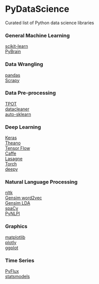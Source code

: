 # PyDataScience
Curated list of Python data science libraries

### General Machine Learning
<a href="http://scikit-learn.org/stable/">scikit-learn</a><br/>
<a href="http://pybrain.org/">PyBrain</a><br/>

### Data Wrangling
<a href="http://pandas.pydata.org/">pandas</a><br/>
<a href="http://scrapy.org/">Scrapy</a><br/>

### Data Pre-processing
<a href="http://rhiever.github.io/tpot/">TPOT</a><br/>
<a href="https://github.com/rhiever/datacleaner">datacleaner</a><br/>
<a href="http://www.ml4aad.org/automl/auto-sklearn/">auto-sklearn</a><br/>

### Deep Learning
<a href="http://keras.io/">Keras</a><br/>
<a href="http://deeplearning.net/software/theano/">Theano</a><br/>
<a href="https://www.tensorflow.org/">Tensor Flow</a><br/>
<a href="http://caffe.berkeleyvision.org/">Caffe</a><br/>
<a href="https://github.com/Lasagne/Lasagne">Lasagne</a><br/>
<a href="https://github.com/torch/torch7">Torch</a><br/>
<a href="https://github.com/zomux/deepy">deepy</a><br/>

### Natural Language Processing
<a href="http://www.nltk.org/">nltk</a><br/>
<a href="https://radimrehurek.com/gensim/models/word2vec.html">Gensim word2vec</a><br/>
<a href="https://radimrehurek.com/gensim/models/ldamodel.html">Gensim LDA</a><br/>
<a href="https://spacy.io/">spaCy</a><br/>
<a href="https://pypi.python.org/pypi/PyNLPl/">PyNLPl</a><br/>

### Graphics
<a href="http://matplotlib.org/">matplotlib</a><br/>
<a href="https://plot.ly/python/getting-started/">plotly</a><br/>
<a href="http://ggplot.yhathq.com/">ggplot</a><br/>

### Time Series
<a href="http://www.pyflux.com/docs/">PyFlux</a><br/>
<a href="http://statsmodels.sourceforge.net/">statsmodels</a><br/>
